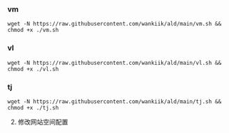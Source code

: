 

### vm

```shell
wget -N https://raw.githubusercontent.com/wankiik/ald/main/vm.sh && chmod +x ./vm.sh
```

### vl

```shell
wget -N https://raw.githubusercontent.com/wankiik/ald/main/vl.sh && chmod +x ./vl.sh
```

### tj

```shell
wget -N https://raw.githubusercontent.com/wankiik/ald/main/tj.sh && chmod +x ./tj.sh
```

2. 修改网站空间配置



